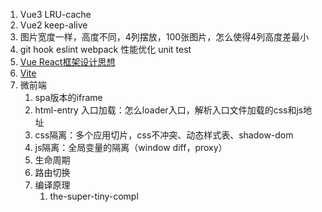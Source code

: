 1. Vue3 LRU-cache
2. Vue2 keep-alive
3. 图片宽度一样，高度不同，4列摆放，100张图片，怎么使得4列高度差最小
4. git hook eslint webpack 性能优化 unit test
5. [Vue React框架设计思想](https://www.bilibili.com/video/BV1az4y127Ga)
6. [Vite](https://juejin.cn/post/6844904176988897293)
7. 微前端
	1. spa版本的iframe
	2. html-entry 入口加载：怎么loader入口，解析入口文件加载的css和js地址
	3. css隔离：多个应用切片，css不冲突、动态样式表、shadow-dom
	4. js隔离：全局变量的隔离（window diff，proxy）
	5. 生命周期
	6. 路由切换
	7. 编译原理
		1. the-super-tiny-compl